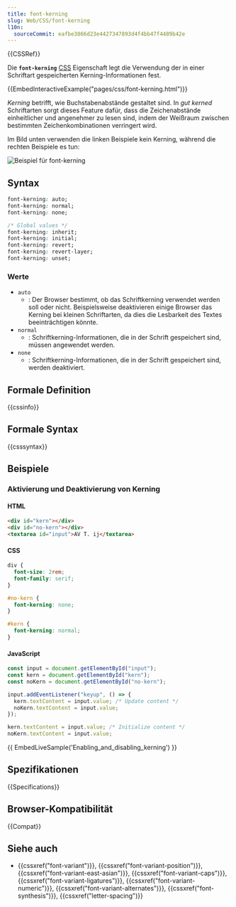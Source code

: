 ```yaml
---
title: font-kerning
slug: Web/CSS/font-kerning
l10n:
  sourceCommit: eafbe3866d23e4427347893d4f4bb47f4489b42e
---
```


{{CSSRef}}

Die **`font-kerning`** [CSS](/de/docs/Web/CSS) Eigenschaft legt die Verwendung der in einer Schriftart gespeicherten Kerning-Informationen fest.

{{EmbedInteractiveExample("pages/css/font-kerning.html")}}

_Kerning_ betrifft, wie Buchstabenabstände gestaltet sind. In _gut kerned_ Schriftarten sorgt dieses Feature dafür, dass die Zeichenabstände einheitlicher und angenehmer zu lesen sind, indem der Weißraum zwischen bestimmten Zeichenkombinationen verringert wird.

Im Bild unten verwenden die linken Beispiele kein Kerning, während die rechten Beispiele es tun:

![Beispiel für font-kerning](font-kerning.png)

## Syntax

```css
font-kerning: auto;
font-kerning: normal;
font-kerning: none;

/* Global values */
font-kerning: inherit;
font-kerning: initial;
font-kerning: revert;
font-kerning: revert-layer;
font-kerning: unset;
```

### Werte

- `auto`
  - : Der Browser bestimmt, ob das Schriftkerning verwendet werden soll oder nicht. Beispielsweise deaktivieren einige Browser das Kerning bei kleinen Schriftarten, da dies die Lesbarkeit des Textes beeinträchtigen könnte.
- `normal`
  - : Schriftkerning-Informationen, die in der Schrift gespeichert sind, müssen angewendet werden.
- `none`
  - : Schriftkerning-Informationen, die in der Schrift gespeichert sind, werden deaktiviert.

## Formale Definition

{{cssinfo}}

## Formale Syntax

{{csssyntax}}

## Beispiele

### Aktivierung und Deaktivierung von Kerning

#### HTML

```html
<div id="kern"></div>
<div id="no-kern"></div>
<textarea id="input">AV T. ij</textarea>
```

#### CSS

```css
div {
  font-size: 2rem;
  font-family: serif;
}

#no-kern {
  font-kerning: none;
}

#kern {
  font-kerning: normal;
}
```

#### JavaScript

```js
const input = document.getElementById("input");
const kern = document.getElementById("kern");
const noKern = document.getElementById("no-kern");

input.addEventListener("keyup", () => {
  kern.textContent = input.value; /* Update content */
  noKern.textContent = input.value;
});

kern.textContent = input.value; /* Initialize content */
noKern.textContent = input.value;
```

{{ EmbedLiveSample('Enabling_and_disabling_kerning') }}

## Spezifikationen

{{Specifications}}

## Browser-Kompatibilität

{{Compat}}

## Siehe auch

- {{cssxref("font-variant")}}, {{cssxref("font-variant-position")}}, {{cssxref("font-variant-east-asian")}}, {{cssxref("font-variant-caps")}}, {{cssxref("font-variant-ligatures")}}, {{cssxref("font-variant-numeric")}}, {{cssxref("font-variant-alternates")}}, {{cssxref("font-synthesis")}}, {{cssxref("letter-spacing")}}
